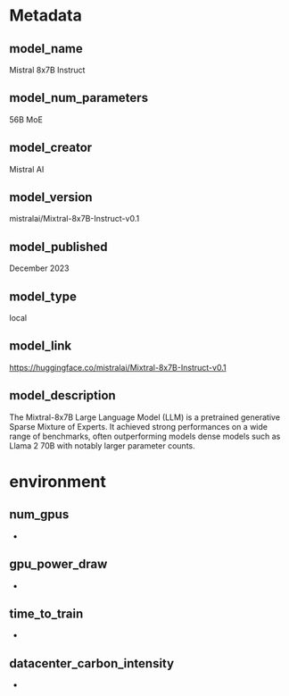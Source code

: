 # Metadata

## model_name
<!--- Name of the model -->
Mistral 8x7B Instruct

## model_num_parameters
<!--- Number of Parameters -->
56B MoE

## model_creator
<!--- Creator of the model -->
Mistral AI

## model_version
<!--- Used model version -->
mistralai/Mixtral-8x7B-Instruct-v0.1

## model_published
<!--- When was the model published -->
December 2023

## model_type
<!--- {api, api_with_logit, local} -->
local

## model_link
<!--- Link to the model -->
https://huggingface.co/mistralai/Mixtral-8x7B-Instruct-v0.1

## model_description
<!--- Short description of the model -->
The Mixtral-8x7B Large Language Model (LLM) is a pretrained generative Sparse Mixture of Experts. It achieved strong performances on a wide range of benchmarks, often outperforming models dense models such as Llama 2 70B with notably larger parameter counts.

# environment

## num_gpus
<!--- number of gpu's used --> 
-

## gpu_power_draw
<!--- draw of the used GPUs in kW --> 
-

## time_to_train
<!--- total time taken for training in hours --> 
-

## datacenter_carbon_intensity
<!--- grams of CO2 emissions per kWh of energy consumed of the datacenter -->
-
